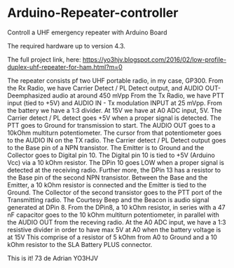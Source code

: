 # Arduino-Repeater-controller
Controll a UHF emergency repeater with Arduino Board

The required hardware up to version 4.3.

The full project link, here:
https://yo3hjv.blogspot.com/2016/02/low-profile-duplex-uhf-repeater-for-ham.html?m=0

The repeater consists pf two UHF portable radio, in my case, GP300.
From the Rx Radio, we have Carrier Detect / PL Detect output, and AUDIO OUT-Deemphasized audio at around 450 mVpp
From the Tx Radio, we have PTT input (tied to +5V) and AUDIO IN - Tx modulation INPUT at 25 mVpp.
From the battery we have a 1:3 divider. At 15V we have at A0 ADC input, 5V.
The Carrier detect / PL detect goes +5V when a proper signal is detected.
The PTT goes to Ground for transmission to start.
The AUDIO OUT goes to a 10kOhm multiturn potentiometer.
The cursor from that potentiometer goes to the AUDIO IN on the TX radio.
The Carrier detect / PL Detect output goes to the Base pin of a NPN transistor. The Emitter is to Ground and the Collector goes to 
Digital pin 10. 
The Digital pin 10 is tied to +5V (Arduino Vcc) via a 10 kOhm resistor.
The DPin 10 goes LOW when a proper signal is detected at the receiving radio.
Further more, the DPin 13 has a resistor to the Base pin of the second NPN transistor.
Between the Base and the Emitter, a 10 kOhm resistor is connected and the Emitter is tied to the Ground.
The Collector of the second transistor goes to the PTT port of the Transmitting radio.
The Courtesy Beep and the Beacon is audio signal generated at DPin 8.
From the DPin8, a 10 kOhm resistor, in series with a 47 nF capacitor goes to the 10 kOhm multiturn potentiometer, 
in parallel with the AUDIO OUT from the receving radio.
At the A0 ADC input, we have a 1:3 resistive divider in order to have max 5V at A0 when the battery voltage is at 15V
This comprise of a resistor of 5 kOhm from A0 to Ground and a 10 kOhm resistor to the SLA Battery PLUS connector.


This is it!
73 de Adrian YO3HJV
